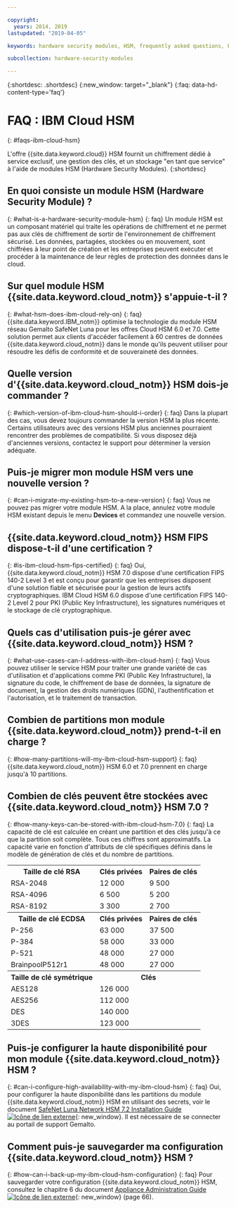 ```yaml
---

copyright:
  years: 2014, 2019
lastupdated: "2019-04-05"

keywords: hardware security modules, HSM, frequently asked questions, FAQs, cryptographic, symmetrical, keys, secrets

subcollection: hardware-security-modules

---
```


{:shortdesc: .shortdesc}
{:new_window: target="_blank"}
{:faq: data-hd-content-type='faq'}

# FAQ : IBM Cloud HSM
{: #faqs-ibm-cloud-hsm}

L'offre {{site.data.keyword.cloud}} HSM fournit un chiffrement dédié à service exclusif, une gestion des clés, et un stockage "en tant que service" à l'aide de modules HSM (Hardware Security Modules).
{:shortdesc}

## En quoi consiste un module HSM (Hardware Security Module) ?
{: #what-is-a-hardware-security-module-hsm}
{: faq}
Un module HSM est un composant matériel qui traite les opérations de chiffrement et ne permet pas aux clés de chiffrement de sortir de l'environnement de chiffrement sécurisé. Les données, partagées, stockées ou en mouvement, sont chiffrées à leur point de création et les entreprises peuvent exécuter et procéder à la maintenance de leur règles de protection des données dans le cloud.

## Sur quel module HSM {{site.data.keyword.cloud_notm}} s'appuie-t-il ?
{: #what-hsm-does-ibm-cloud-rely-on}
{: faq}
{{site.data.keyword.IBM_notm}} optimise la technologie du module HSM réseau Gemalto SafeNet Luna pour les offres Cloud HSM 6.0 et 7.0. Cette solution permet aux clients d'accéder facilement à 60 centres de données {{site.data.keyword.cloud_notm}} dans le monde qu'ils peuvent utiliser pour résoudre les défis de conformité et de souveraineté des données.

## Quelle version d'{{site.data.keyword.cloud_notm}} HSM dois-je commander ?
{: #which-version-of-ibm-cloud-hsm-should-i-order}
{: faq}
Dans la plupart des cas, vous devez toujours commander la version HSM la plus récente. Certains utilisateurs avec des versions HSM plus anciennes pourraient rencontrer des problèmes de compatibilité. Si vous disposez déjà d'anciennes versions, contactez le support pour déterminer la version adéquate.

## Puis-je migrer mon module HSM vers une nouvelle version ?
{: #can-i-migrate-my-existing-hsm-to-a-new-version}
{: faq}
Vous ne pouvez pas migrer votre module HSM. A la place, annulez votre module HSM existant depuis le menu **Devices** et commandez une nouvelle version.

## {{site.data.keyword.cloud_notm}} HSM FIPS dispose-t-il d'une certification ?
{: #is-ibm-cloud-hsm-fips-certified}
{: faq}
Oui, {{site.data.keyword.cloud_notm}} HSM 7.0 dispose d'une certification FIPS 140-2 Level 3 et est conçu pour garantir que les entreprises disposent d'une solution fiable et sécurisée pour la gestion de leurs actifs cryptographiques. IBM Cloud HSM 6.0 dispose d'une certification FIPS 140-2 Level 2 pour PKI (Public Key Infrastructure), les signatures numériques et le stockage de clé cryptographique.

## Quels cas d'utilisation puis-je gérer avec {{site.data.keyword.cloud_notm}} HSM ?
{: #what-use-cases-can-I-address-with-ibm-cloud-hsm}
{: faq}
Vous pouvez utiliser le service HSM pour traiter une grande variété de cas d'utilisation et d'applications comme PKI (Public Key Infrastructure), la signature du code, le chiffrement de base de données, la signature de document, la gestion des droits numériques (GDN), l'authentification et l'autorisation, et le traitement de transaction.

## Combien de partitions mon module {{site.data.keyword.cloud_notm}} prend-t-il en charge ?
{: #how-many-partitions-will-my-ibm-cloud-hsm-support}
{: faq}
{{site.data.keyword.cloud_notm}} HSM 6.0 et 7.0 prennent en charge jusqu'à 10 partitions.

## Combien de clés peuvent être stockées avec {{site.data.keyword.cloud_notm}} HSM 7.0 ?
{: #how-many-keys-can-be-stored-with-ibm-cloud-hsm-7.0}
{: faq}
La capacité de clé est calculée en créant une partition et des clés jusqu'à ce que la partition soit complète.
Tous ces chiffres sont approximatifs. La capacité varie en fonction d'attributs de clé spécifiques définis dans le modèle de génération de clés et du nombre de partitions.
<table>
<th>Taille de clé RSA
</th>
<th>Clés privées</th>
<th>Paires de clés</th>
<tr><td>RSA-2048</td>
<td>12 000</td>
<td>9 500</td></tr>
<tr><td>RSA-4096</td>
<td>6 500</td>
<td>5 200</td></tr>
<tr><td>RSA-8192</td>
<td>3 300</td>
<td>2 700</td></tr>

<th>Taille de clé ECDSA
</th>
<th>Clés privées</th>
<th>Paires de clés</th>
<tr><td>P-256</td>
<td>63 000</td>
<td>37 500</td></tr>
<tr><td>P-384</td>
<td>58 000</td>
<td>33 000</td></tr>
<tr><td>P-521</td>
<td>48 000</td>
<td>27 000</td></tr>
<tr><td>BrainpoolP512r1</td>
<td>48 000</td>
<td>27 000</td></tr>

<th>Taille de clé symétrique
</th>
<th colspan="2">Clés</th>

<tr><td>AES128</td>
<td colspan="2">126 000</td>
</tr>
<tr><td>AES256</td>
<td colspan="2">112 000</td>
</tr>
<tr><td>DES</td>
<td colspan="2">140 000</td>

</tr>
<tr><td>3DES</td>
<td colspan="2">123 000</td>
</tr>
</table>

## Puis-je configurer la haute disponibilité pour mon module {{site.data.keyword.cloud_notm}} HSM ?
{: #can-i-configure-high-availability-with-my-ibm-cloud-hsm}
{: faq}
Oui, pour configurer la haute disponibilité dans les partitions du module {{site.data.keyword.cloud_notm}} HSM en utilisant des secrets, voir le document [SafeNet Luna Network HSM 7.2 Installation Guide ![Icône de lien externe](../../icons/launch-glyph.svg "Icône de lien externe")](https://supportportal.gemalto.com/csm?id=kb_article_view&sys_kb_id=19a81c8bdb9a1fc8d298728dae96197d&sysparm_article=KB0017573){: new_window}. Il est nécessaire de se connecter au portail de support Gemalto.

## Comment puis-je sauvegarder ma configuration {{site.data.keyword.cloud_notm}} HSM ?
{: #how-can-i-back-up-my-ibm-cloud-hsm-configuration}
{: faq}
Pour sauvegarder votre configuration {{site.data.keyword.cloud_notm}} HSM, consultez le chapitre 6 du document [Appliance Administration Guide ![Icône de lien externe](../../icons/launch-glyph.svg "Icône de lien externe")](ftp://public.dhe.ibm.com/cloud/bluemix/hsm/Appliance_Administration_Guide_72.pdf){: new_window} (page 66).
